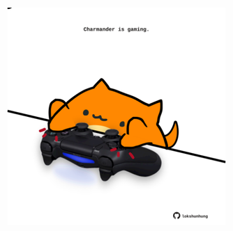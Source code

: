 <!-- built at 05/08/2025, 14:03:52 UTC -->
<p align="center">
  <img width="500" height="500" src="./ReadmeImage.svg">
</p>
